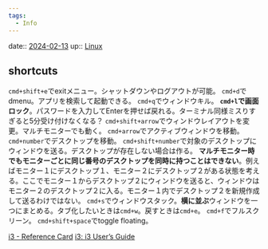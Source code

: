 ```yaml
---
tags:
  - Info
---
```


date:: [2024-02-13](/Daily_Note/2024-02-13.md)
up:: [Linux](../Bar/Linux.md)

## shortcuts
`cmd+shift+e`でexitメニュー。シャットダウンやログアウトが可能。
`cmd+d`でdmenu。アプリを検索して起動できる。
`cmd+q`でウィンドウキル。
**`cmd+l`で画面ロック**。パスワードを入力してEnterを押せば戻れる。ターミナル同様ミスりすぎると5分受け付けなくなる？
`cmd+shift+arrow`でウィンドウレイアウトを変更。マルチモニターでも動く。
`cmd+arrow`でアクティブウィンドウを移動。
`cmd+number`でデスクトップを移動。
`cmd+shift+number`で対象のデスクトップにウィンドウを送る。デスクトップが存在しない場合は作る。
**マルチモニター時でもモニターごとに同じ番号のデスクトップを同時に持つことはできない**。例えばモニター１にデスクトップ１、モニター２にデスクトップ２がある状態を考える。ここでモニター１からデスクトップ２にウィンドウを送ると、ウィンドウはモニター２のデスクトップ２に入る。モニター１内でデスクトップ２を新規作成して送るわけではない。
`cmd+s`でウィンドウスタック。**横に並ぶ**ウィンドウを一つにまとめる。タブ化したいときは`cmd+w`。戻すときは`cmd+e`。
`cmd+f`でフルスクリーン。
`cmd+shift+space`でtoggle floating。

[i3 - Reference Card](https://i3wm.org/docs/refcard.html)
[i3: i3 User’s Guide](https://i3wm.org/docs/userguide.html#_default_keybindings)